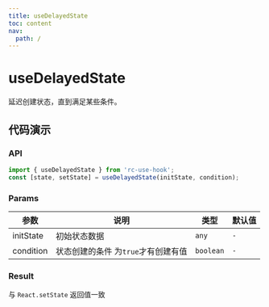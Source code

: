 ```yaml
---
title: useDelayedState
toc: content
nav:
  path: /
---
```


# useDelayedState

延迟创建状态，直到满足某些条件。

## 代码演示

<code src='./demos/Demo1.tsx'></code>

### API

```ts
import { useDelayedState } from 'rc-use-hook';
const [state, setState] = useDelayedState(initState, condition);
```

### Params

| 参数      | 说明                                | 类型      | 默认值 |
| --------- | ----------------------------------- | --------- | ------ |
| initState | 初始状态数据                        | `any`     | `-`    |
| condition | 状态创建的条件 为`true`才有创建有值 | `boolean` | `-`    |

### Result

与 `React.setState` 返回值一致
